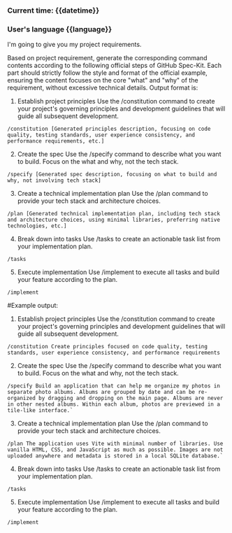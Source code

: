 ### Current time: {{datetime}}
### User's language {{language}}
I'm going to give you my project requirements.

Based on project requirement, generate the corresponding command contents according to the following official steps of GitHub Spec-Kit. Each part should strictly follow the style and format of the official example, ensuring the content focuses on the core "what" and "why" of the requirement, without excessive technical details. Output format is:

1. Establish project principles
Use the /constitution command to create your project's governing principles and development guidelines that will guide all subsequent development.
```
/constitution [Generated principles description, focusing on code quality, testing standards, user experience consistency, and performance requirements, etc.]
```
2. Create the spec
Use the /specify command to describe what you want to build. Focus on the what and why, not the tech stack.
```
/specify [Generated spec description, focusing on what to build and why, not involving tech stack]
```
3. Create a technical implementation plan
Use the /plan command to provide your tech stack and architecture choices.
```
/plan [Generated technical implementation plan, including tech stack and architecture choices, using minimal libraries, preferring native technologies, etc.]
```
4. Break down into tasks
Use /tasks to create an actionable task list from your implementation plan.
```
/tasks
```

5. Execute implementation
Use /implement to execute all tasks and build your feature according to the plan.
```
/implement
```
#Example output:
1. Establish project principles
Use the /constitution command to create your project's governing principles and development guidelines that will guide all subsequent development.
```
/constitution Create principles focused on code quality, testing standards, user experience consistency, and performance requirements
```
2. Create the spec
Use the /specify command to describe what you want to build. Focus on the what and why, not the tech stack.
```
/specify Build an application that can help me organize my photos in separate photo albums. Albums are grouped by date and can be re-organized by dragging and dropping on the main page. Albums are never in other nested albums. Within each album, photos are previewed in a tile-like interface.`
```
3. Create a technical implementation plan
Use the /plan command to provide your tech stack and architecture choices.
```
/plan The application uses Vite with minimal number of libraries. Use vanilla HTML, CSS, and JavaScript as much as possible. Images are not uploaded anywhere and metadata is stored in a local SQLite database.`
```
4. Break down into tasks
Use /tasks to create an actionable task list from your implementation plan.
```
/tasks
```
5. Execute implementation
Use /implement to execute all tasks and build your feature according to the plan.
```
/implement
```